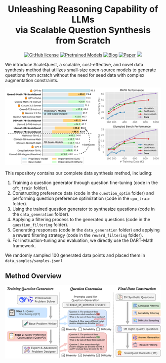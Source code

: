 <p align="center">
<h1 align="center">Unleashing Reasoning Capability of LLMs<br>via Scalable Question Synthesis from Scratch</h1>

<p align="center">
    <a href="https://github.com/yyDing1/ScaleQuest/blob/main/LICENSE"><img alt="GitHub license" src="https://img.shields.io/github/license/yyDing1/ScaleQuest"></a>
    <a href="https://huggingface.co/collections/dyyyyyyyy/scalequest-670a7dc2623c91990f28913b"><img alt="Pretrained Models" src="https://img.shields.io/badge/🤗 HuggingFace-Data & Models-green"></a>
    <a href="https://scalequest.github.io/"><img alt="Blog" src="https://img.shields.io/badge/📒-Blog Post-blue"></a>
    <a href=""><img alt="Paper" src="https://img.shields.io/badge/📄-Paper-orange"></a>
    <a href="https://opennlg.cn/"><img src="https://img.shields.io/badge/Organization-OpenNLG%20Group-blueviolet"></a>
</p>

We introduce ScaleQuest, a scalable, cost-effective, and novel data synthesis method that utilizes small-size open-source models to generate questions from scratch without the need for seed data with complex augmentation constraints.

![](img/results.png)

This repository contains our complete data synthesis method, including:

1. Training a question generator through question fine-tuning (code in the `qft_train` folder).
2. Constructing preference data (code in the `question_optim` folder) and performing question preference optimization (code in the `qpo_train` folder).
3. Using the trained question generator to synthesize questions (code in the `data_generation` folder).
4. Applying a filtering process to the generated questions (code in the `question_filtering` folder).
5. Generating responses (code in the `data_generation` folder) and applying a reward filtering strategy (code in the `reward_filtering` folder).
6. For instruction-tuning and evaluation, we directly use the DART-Math framework.

We randomly sampled 100 generated data points and placed them in `data_samples/samples.jsonl`

## Method Overview

![](img/method.png)




